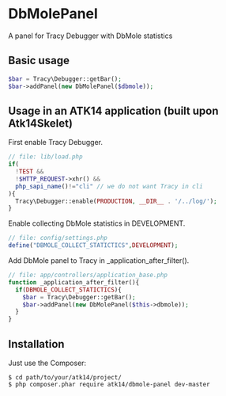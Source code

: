 DbMolePanel
===========

A panel for Tracy Debugger with DbMole statistics

Basic usage
-----------

```php
$bar = Tracy\Debugger::getBar();
$bar->addPanel(new DbMolePanel($dbmole));
```

Usage in an ATK14 application (built upon Atk14Skelet)
------------------------------------------------------

First enable Tracy Debugger.

```php
// file: lib/load.php
if(
  !TEST &&
  !$HTTP_REQUEST->xhr() &&
  php_sapi_name()!="cli" // we do not want Tracy in cli
){
  Tracy\Debugger::enable(PRODUCTION, __DIR__ . '/../log/');
}
```

Enable collecting DbMole statistics in DEVELOPMENT.

```php
// file: config/settings.php
define("DBMOLE_COLLECT_STATICTICS",DEVELOPMENT);
```

Add DbMole panel to Tracy in \_application_after_filter().

```php
// file: app/controllers/application_base.php
function _application_after_filter(){
  if(DBMOLE_COLLECT_STATICTICS){
    $bar = Tracy\Debugger::getBar();
    $bar->addPanel(new DbMolePanel($this->dbmole));
  }
}
```

Installation
------------

Just use the Composer:

```
$ cd path/to/your/atk14/project/
$ php composer.phar require atk14/dbmole-panel dev-master
```
